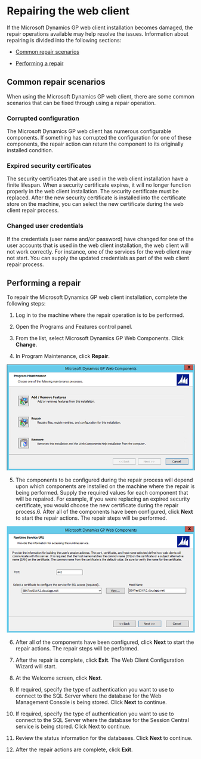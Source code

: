 <span id="_Toc498953347" class="anchor"></span>

# Repairing the web client

If the Microsoft Dynamics GP web client installation becomes damaged, the repair operations available may help resolve the issues. Information about repairing is divided into the following sections:

-   [Common repair scenarios](#common-repair-scenarios)  

-   [Performing a repair](#performing-a-repair)  

## Common repair scenarios

When using the Microsoft Dynamics GP web client, there are some common scenarios that can be fixed through using a repair operation.

### Corrupted configuration

The Microsoft Dynamics GP web client has numerous configurable components. If something has corrupted the configuration for one of these components, the repair action can return the component to its originally installed condition.

### Expired security certificates

The security certificates that are used in the web client installation have a finite lifespan. When a security certificate expires, it will no longer function properly in the web client installation. The security certificate must be replaced. After the new security certificate is installed into the certificate store on the machine, you can select the new certificate during the web client repair process.

### Changed user credentials

If the credentials (user name and/or password) have changed for one of the user accounts that is used in the web client installation, the web client will not work correctly. For instance, one of the services for the web client may not start. You can supply the updated credentials as part of the web client repair process.

## Performing a repair

To repair the Microsoft Dynamics GP web client installation, complete the following steps:

1. Log in to the machine where the repair operation is to be performed.

2. Open the Programs and Features control panel.

3. From the list, select Microsoft Dynamics GP Web Components. Click **Change**.

4. In Program Maintenance, click **Repair**.

![Chapter 16 Repairing the web client image1](media/Chapter-16-Repairing-the-web-client-image1.PNG)  

5. The components to be configured during the repair process will depend upon which components are installed on the machine where the repair is being performed. Supply the required values for each component that will be repaired. For example, if you were replacing an expired security certificate, you would choose the new certificate during the repair process.6. After all of the components have been configured, click **Next** to start the repair actions. The repair steps will be performed.

![Chapter 16 Repairing the web client image2](media/Chapter-16-Repairing-the-web-client-image2.PNG)  

6. After all of the components have been configured, click **Next** to start the repair actions. The repair steps will be performed.

7. After the repair is complete, click **Exit**. The Web Client Configuration Wizard will start.

8. At the Welcome screen, click **Next**.

9. If required, specify the type of authentication you want to use to connect to the SQL Server where the database for the Web Management Console is being stored. Click **Next** to continue.

10. If required, specify the type of authentication you want to use to connect to the SQL Server where the database for the Session Central service is being stored. Click Next to continue.

11. Review the status information for the databases. Click **Next** to continue.

12. After the repair actions are complete, click **Exit**.
